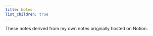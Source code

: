```yaml
---
title: Notes
list_children: true
---
```


These notes derived from my own notes originally hosted on Notion.
